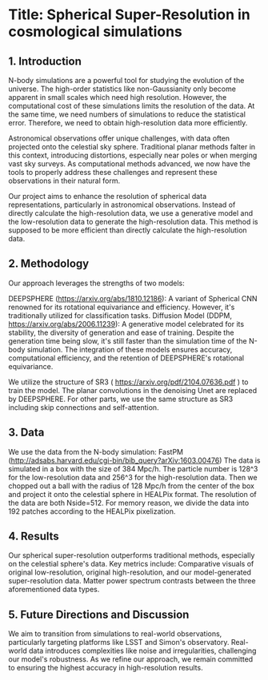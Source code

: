 
# Title: Spherical Super-Resolution in cosmological simulations
## 1. Introduction

N-body simulations are a powerful tool for studying the evolution of the universe.
The high-order statistics like non-Gaussianity only become apparent in small scales which need high resolution.
However, the computational cost of these simulations limits the resolution of the data.
At the same time, we need numbers of simulations to reduce the statistical error.
Therefore, we need to obtain high-resolution data more efficiently.

Astronomical observations offer unique challenges, with data often projected onto the celestial sky sphere. 
Traditional planar methods falter in this context, introducing distortions, especially near poles or when merging vast sky surveys. 
As computational methods advanced, we now have the tools to properly address these challenges and represent these observations in their natural form.

Our project aims to enhance the resolution of spherical data representations, particularly in astronomical observations.
Instead of directly calculate the high-resolution data, we use a generative model and the low-resolution data to generate the high-resolution data.
This method is supposed to be more efficient than directly calculate the high-resolution data.

## 2. Methodology
Our approach leverages the strengths of two models:

DEEPSPHERE (https://arxiv.org/abs/1810.12186): A variant of Spherical CNN renowned for its rotational equivariance and efficiency. However, it's traditionally utilized for classification tasks.
Diffusion Model (DDPM, https://arxiv.org/abs/2006.11239): A generative model celebrated for its stability, the diversity of generation and ease of training. 
Despite the generation time being slow, it's still faster than the simulation time of the N-body simulation.
The integration of these models ensures accuracy, computational efficiency, and the retention of DEEPSPHERE's rotational equivariance.

We utilize the structure of SR3 ( https://arxiv.org/pdf/2104.07636.pdf ) to train the model.
The planar convolutions in the denoising Unet are replaced by DEEPSPHERE.
For other parts, we use the same structure as SR3 including skip connections and self-attention.

## 3. Data
We use the data from the N-body simulation: FastPM (http://adsabs.harvard.edu/cgi-bin/bib_query?arXiv:1603.00476)
The data is simulated in a box with the size of 384 Mpc/h.
The particle number is 128^3 for the low-resolution data and 256^3 for the high-resolution data.
Then we chopped out a ball with the radius of 128 Mpc/h from the center of the box and project it onto the celestial sphere in HEALPix format.
The resolution of the data are both Nside=512.
For memory reason, we divide the data into 192 patches according to the HEALPix pixelization.

## 4. Results
Our spherical super-resolution outperforms traditional methods, especially on the celestial sphere's data. 
Key metrics include:
Comparative visuals of original low-resolution, original high-resolution, and our model-generated super-resolution data.
Matter power spectrum contrasts between the three aforementioned data types.

## 5. Future Directions and Discussion
We aim to transition from simulations to real-world observations, particularly targeting platforms like LSST and Simon's observatory. Real-world data introduces complexities like noise and irregularities, challenging our model's robustness. As we refine our approach, we remain committed to ensuring the highest accuracy in high-resolution results.